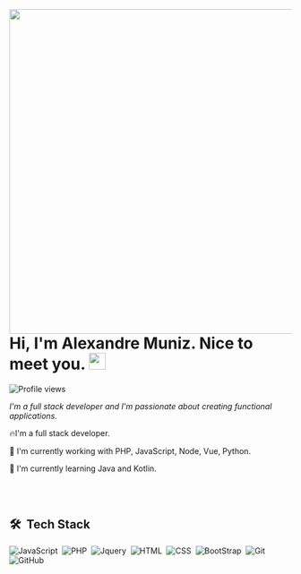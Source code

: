 <img align="right" height="580em" src="https://raw.githubusercontent.com/gist/Xandee-M/f58b3a5dca3e34015c0dd2327073ab1d/raw/86320533fc4d1484eab66a1ddd46a1bb2609d1a5/githubcard.svg"/>

<h1 align="left">Hi, I'm Alexandre Muniz. Nice to meet you. <img src="https://raw.githubusercontent.com/kaueMarques/kaueMarques/master/hi.gif" width="30px"/></h1>

<p align="left"> <img src="https://komarev.com/ghpvc/?username=Xandee-M&color=blue" alt="Profile views" /> </p>

*I'm a full stack developer and I'm passionate about creating functional applications.*

🔥I'm a full stack developer.

🔭 I'm currently working with PHP, JavaScript, Node, Vue, Python.

🌱 I'm currently learning Java and Kotlin.

<br><br>
## 🛠 &nbsp;Tech Stack
![JavaScript](https://img.shields.io/badge/-JavaScript-05122A?style=flat&logo=javascript)&nbsp;
![PHP](https://img.shields.io/badge/-PHP-05122A?style=flat&logo=PHP)&nbsp;
![Jquery](https://img.shields.io/badge/-Jquery-05122A?style=flat&logo=Jquery)&nbsp;
![HTML](https://img.shields.io/badge/-HTML-05122A?style=flat&logo=HTML5)&nbsp;
![CSS](https://img.shields.io/badge/-CSS-05122A?style=flat&logo=CSS3&logoColor=1572B6)&nbsp;
![BootStrap](https://img.shields.io/badge/-BootStrap-05122A?style=flat&logo=BootStrap)&nbsp;
![Git](https://img.shields.io/badge/-Git-05122A?style=flat&logo=git)&nbsp;
![GitHub](https://img.shields.io/badge/-GitHub-05122A?style=flat&logo=github)&nbsp;
